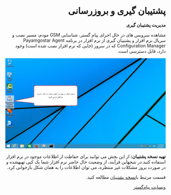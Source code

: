 <div dir='rtl'>

# پشتیبان گیری و بروزرسانی        

**مدیریت پشتیبان گیری**

مشاهده سرویس های در حال اجرای پیام گستر، شناسایی GSM مودم، مسیر نصب و سریال نرم افزار و پشتیبان گیری از نرم افزار در برنامه Payamgostar Agent Configuration Manager که در سرور (جایی که نرم افزار نصب شده است) وجود دارد، قابل دسترسی است.

**![](Backup/BackupVersion/BackupVersion1.png)**

**تهیه نسخه پشتیبان:** از این بخش می توانید برای حفاظت از اطلاعات موجود در نرم افزار استفاده کنید.در نتیجهاین فرآیند، از وضعیت حال حاضر نرم افزار شما یک کپی تهیهشده و در صورت بروز مشکلات غیر منتظره، می توان اطلاعات را به همان شکل بازخوانی کرد.

قسمت مرتبط با[نسخه پشتیبان](Backup/BackupVersion.md) مطالعه کنید.

[وبسایت پیام‌گستر](payamgostar.com)